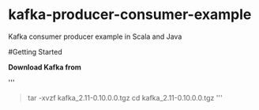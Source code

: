 # kafka-producer-consumer-example
Kafka consumer producer example in Scala and Java


#Getting Started

**Download Kafka from [](https://www.apache.org/dyn/closer.cgi?path=/kafka/0.10.0.0/kafka_2.11-0.10.0.0.tgz)**

'''
> tar -xvzf <Download Folder>kafka_2.11-0.10.0.0.tgz
> cd kafka_2.11-0.10.0.0.tgz
'''